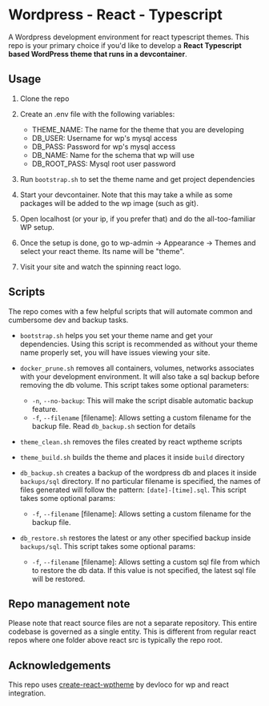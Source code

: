 # Wordpress - React - Typescript

A Wordpress development environment for react typescript themes. This repo is 
your primary choice if you'd like to develop a **React Typescript based 
WordPress theme that runs in a devcontainer**.

## Usage

1. Clone the repo

1. Create an .env file with the following variables:

   - THEME_NAME: The name for the theme that you are developing
   - DB_USER: Username for wp's mysql access
   - DB_PASS: Password for wp's mysql access
   - DB_NAME: Name for the schema that wp will use
   - DB_ROOT_PASS: Mysql root user password

1. Run `bootstrap.sh` to set the theme name and get project dependencies

1. Start your devcontainer. Note that this may take a while as some packages will be added to the wp image (such as git).

1. Open localhost (or your ip, if you prefer that) and do the all-too-familiar WP setup.

1. Once the setup is done, go to wp-admin -> Appearance -> Themes and select your react theme. Its name will be "theme".

1. Visit your site and watch the spinning react logo.

## Scripts

The repo comes with a few helpful scripts that will automate common and 
cumbersome dev and backup tasks.

- `bootstrap.sh` helps you set your theme name and get your dependencies. Using
this script is recommended as without your theme name properly set, you will
have issues viewing your site.

- `docker_prune.sh` removes all containers, volumes, networks associates with your
development environment. It will also take a sql backup before removing the db
volume. This script takes some optional parameters:
  - `-n`, `--no-backup`: This will make the script disable automatic backup feature.
  - `-f`, `--filename` [filename]: Allows setting a custom filename for the backup 
  file. Read `db_backup.sh` section for details

- `theme_clean.sh` removes the files created by react wptheme scripts

- `theme_build.sh` builds the theme and places it inside `build` directory

- `db_backup.sh` creates a backup of the wordpress db and places it inside `backups/sql` directory. If no particular filename is specified, the names of files generated will follow the pattern: `[date]-[time].sql`.
This script takes some optional params:
  - `-f`, `--filename` [filename]: Allows setting a custom filename for the backup file.

- `db_restore.sh` restores the latest or any other specified backup inside `backups/sql`. This script takes some optional params:
  - `-f`, `--filename` [filename]: Allows setting a custom sql file from which to
  restore the db data. If this value is not specified, the latest sql file will be restored.

## Repo management note

Please note that react source files are not a separate repository. This entire
codebase is governed as a single entity. This is different from regular react
repos where one folder above react src is typically the repo root.

## Acknowledgements

This repo uses
[create-react-wptheme](https://github.com/devloco/create-react-wptheme) by
devloco for wp and react integration.

